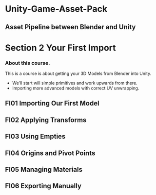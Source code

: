 # Unity-Game-Asset-Pack
## Asset Pipeline between Blender and Unity
# Section 2 Your First Import

### About this course.
This is a course is about getting your 3D Models from Blender into Unity.
- We'll start will simple primitives and work upwards from there.
- Importing more advanced models with correct UV unwrapping.

## FI01 Importing Our First Model    
## FI02 Applying Transforms
## FI03 Using Empties
## FI04 Origins and Pivot Points
## FI05 Managing Materials
## FI06 Exporting Manually
